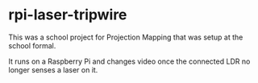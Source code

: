# rpi-laser-tripwire
This was a school project for Projection Mapping that was setup at the school formal.

It runs on a Raspberry Pi and changes video once the connected LDR no longer senses a laser on it.
